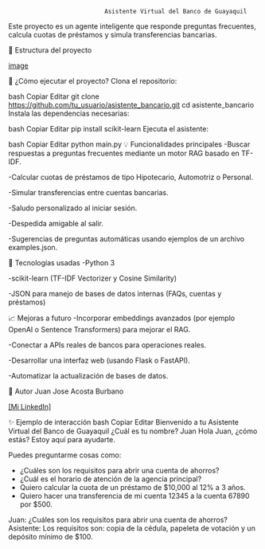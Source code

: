                                Asistente Virtual del Banco de Guayaquil
Este proyecto es un agente inteligente que responde preguntas frecuentes, calcula cuotas de préstamos y simula transferencias bancarias.

📂 Estructura del proyecto


[image](https://github.com/user-attachments/assets/a1f69dae-ef59-4637-be97-aaf34fabc136)

🚀 ¿Cómo ejecutar el proyecto?
Clona el repositorio:

bash
Copiar
Editar
git clone https://github.com/tu_usuario/asistente_bancario.git
cd asistente_bancario
Instala las dependencias necesarias:

bash
Copiar
Editar
pip install scikit-learn
Ejecuta el asistente:

bash
Copiar
Editar
python main.py
💡 Funcionalidades principales
-Buscar respuestas a preguntas frecuentes mediante un motor RAG basado en TF-IDF.

-Calcular cuotas de préstamos de tipo Hipotecario, Automotriz o Personal.

-Simular transferencias entre cuentas bancarias.

-Saludo personalizado al iniciar sesión.

-Despedida amigable al salir.

-Sugerencias de preguntas automáticas usando ejemplos de un archivo examples.json.

🧠 Tecnologías usadas
-Python 3

-scikit-learn (TF-IDF Vectorizer y Cosine Similarity)

-JSON para manejo de bases de datos internas (FAQs, cuentas y préstamos)

📈 Mejoras a futuro
-Incorporar embeddings avanzados (por ejemplo OpenAI o Sentence Transformers) para mejorar el RAG.

-Conectar a APIs reales de bancos para operaciones reales.

-Desarrollar una interfaz web (usando Flask o FastAPI).

-Automatizar la actualización de bases de datos.

🤝 Autor
Juan Jose Acosta Burbano

[\[Mi LinkedIn\]](https://www.linkedin.com/in/juan-acosta-a769871b9/)

✨ Ejemplo de interacción
bash
Copiar
Editar
Bienvenido a tu Asistente Virtual del Banco de Guayaquil
¿Cuál es tu nombre? Juan
Hola Juan, ¿cómo estás? Estoy aquí para ayudarte.

Puedes preguntarme cosas como:
- ¿Cuáles son los requisitos para abrir una cuenta de ahorros?
- ¿Cuál es el horario de atención de la agencia principal?
- Quiero calcular la cuota de un préstamo de $10,000 al 12% a 3 años.
- Quiero hacer una transferencia de mi cuenta 12345 a la cuenta 67890 por $500.

Juan: ¿Cuáles son los requisitos para abrir una cuenta de ahorros?
Asistente: Los requisitos son: copia de la cédula, papeleta de votación y un depósito mínimo de $100.
